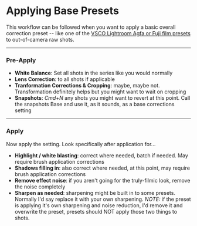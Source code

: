Applying Base Presets
=====================

This workflow can be followed when you want to apply a basic overall correction preset -- like one of the [VSCO Lightroom Agfa or Fuji film presets](https://vsco.co/store) to out-of-camera raw shots.

---

### Pre-Apply

- **White Balance**: Set all shots in the series like you would normally
- **Lens Correction**: to all shots if applicable
- **Tranformation Corrections & Cropping**: maybe, maybe not. Transformation definitely helps but you might want to wait on cropping
- **Snapshots**: *Cmd+N* any shots you might want to revert at this point. Call the snapshots Base and use it, as it sounds, as a base corrections setting

---

### Apply

Now apply the setting. Look specifically after application for...

- **Highlight / white blasting**: correct where needed, batch if needed. May require brush application corrections
- **Shadows filling in**: also correct where needed, at this point, may require brush application corrections
- **Remove effect noise**: if you aren't going for the truly-filmic look, remove the noise completely
- **Sharpen as needed**: sharpening might be built in to some presets. Normally I'd say replace it with your own sharpening. *NOTE:* if the preset is applying it's own sharpening and noise reduction, I'd remove it and overwrite the preset, presets should NOT apply those two things to shots.

